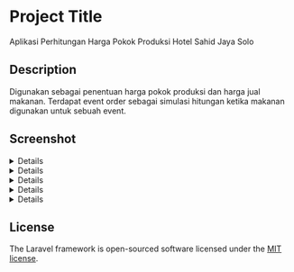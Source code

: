 # Project Title

Aplikasi Perhitungan Harga Pokok Produksi Hotel Sahid Jaya Solo

## Description

Digunakan sebagai penentuan harga pokok produksi dan harga jual makanan. Terdapat event order sebagai simulasi hitungan ketika makanan digunakan untuk sebuah event.

## Screenshot

<details>Login
![screencapture-127-0-0-1-8000-2022-05-27-13_17_41](https://user-images.githubusercontent.com/69185852/170642044-0d7ad5b2-7d16-4001-a45e-ffa9e15b7381.png)
</details>
<details>Home User
![1653633033111](https://user-images.githubusercontent.com/69185852/170643816-34614cd9-0fed-48e8-8ed4-84bab45d894d.png)
</details>
<details>Admin
![1653634359896](https://user-images.githubusercontent.com/69185852/170647064-7e6f457b-d203-4d9b-ba68-9c88744b1713.png)
</details>
<details>HPP Permakanan
![screencapture-127-0-0-1-8000-hpp-detail-2-2022-06-07-21_10_57](https://user-images.githubusercontent.com/69185852/173181396-46255050-bde0-41c6-88f1-fd527fb579af.png)
</details>
<details>Event Order
![screencapture-127-0-0-1-8000-event-detail-9-2022-06-07-22_41_24](https://user-images.githubusercontent.com/69185852/173181328-9e7f8f2f-711b-4522-acda-d9a76432ba99.png)
</details>

## License

The Laravel framework is open-sourced software licensed under the [MIT license](https://opensource.org/licenses/MIT).

